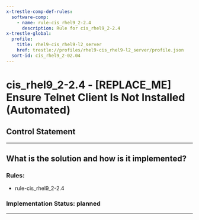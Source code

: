 ```yaml
---
x-trestle-comp-def-rules:
  software-comp:
    - name: rule-cis_rhel9_2-2.4
      description: Rule for cis_rhel9_2-2.4
x-trestle-global:
  profile:
    title: rhel9-cis_rhel9-l2_server
    href: trestle://profiles/rhel9-cis_rhel9-l2_server/profile.json
  sort-id: cis_rhel9_2-02.04
---
```


# cis_rhel9_2-2.4 - \[REPLACE_ME\] Ensure Telnet Client Is Not Installed (Automated)

## Control Statement

______________________________________________________________________

## What is the solution and how is it implemented?

<!-- For implementation status enter one of: implemented, partial, planned, alternative, not-applicable -->

<!-- Note that the list of rules under ### Rules: is read-only and changes will not be captured after assembly to JSON -->

<!-- Add control implementation description here for control: cis_rhel9_2-2.4 -->

### Rules:

  - rule-cis_rhel9_2-2.4

### Implementation Status: planned

______________________________________________________________________
